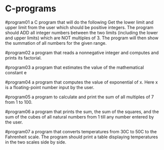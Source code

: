 # C-programs

#program01
a C program that will do the following 
Get the lower limit and upper limit from the user which should be positive integers.
The program should ADD all integer numbers between the two limits (including the lower and upper limits) which are NOT multiples of 3.
The program will then show the summation of all numbers for the given range.

#program02
a program that reads a nonnegative integer and computes and prints its factorial. 

#program03
a program that estimates the value of the mathematical constant e

#program04
a program that computes the value of exponential of x. Here x is a floating-point number input by the user.

#program05
a program to calculate and print the sum of all multiples of 7 from 1 to 100.

#program06
a program that prints the sum, the sum of the squares, and the sum of the cubes of all natural numbers from 1 till any number entered by the user.

#program07
a program that converts temperatures from 30C to 50C to the Fahrenheit scale. The program should print a table displaying temperatures in the two scales side by side.
